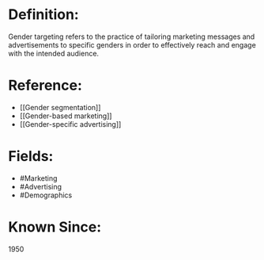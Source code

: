 

# Definition:
Gender targeting refers to the practice of tailoring marketing messages and advertisements to specific genders in order to effectively reach and engage with the intended audience.

# Reference:
- [[Gender segmentation]]
- [[Gender-based marketing]]
- [[Gender-specific advertising]]

# Fields: 
- #Marketing
- #Advertising
- #Demographics

# Known Since:
1950

